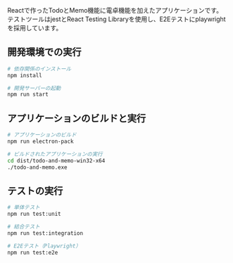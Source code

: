 Reactで作ったTodoとMemo機能に電卓機能を加えたアプリケーションです。
テストツールはjestとReact Testing Libraryを使用し、E2Eテストにplaywrightを採用しています。

## 開発環境での実行

```bash
# 依存関係のインストール
npm install

# 開発サーバーの起動
npm run start
```

## アプリケーションのビルドと実行

```bash
# アプリケーションのビルド
npm run electron-pack

# ビルドされたアプリケーションの実行
cd dist/todo-and-memo-win32-x64
./todo-and-memo.exe
```

## テストの実行

```bash
# 単体テスト
npm run test:unit

# 結合テスト
npm run test:integration

# E2Eテスト（Playwright）
npm run test:e2e
```

